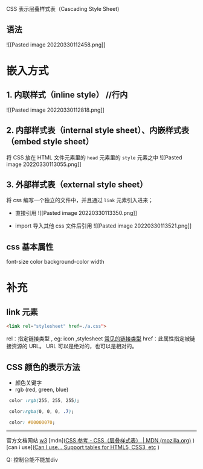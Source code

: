 CSS 表示层叠样式表（Cascading Style Sheet)
## 语法
![[Pasted image 20220330112458.png]]

# 嵌入方式
## 1. 内联样式（inline style） //行内
![[Pasted image 20220330112818.png]]

## 2. 内部样式表（internal style sheet）、内嵌样式表（embed style sheet）
将 CSS 放在 HTML 文件元素里的 `head` 元素里的 `style` 元素之中
![[Pasted image 20220330113055.png]]

## 3. 外部样式表（external style sheet）
将 css 编写一个独立的文件中，并且通过 ` link ` 元素引入进来；
- 直接引用
![[Pasted image 20220330113350.png]]

- import 导入其他 css 文件后引用
![[Pasted image 20220330113521.png]]

## css 基本属性
font-size
color
background-color
width



# 补充
## link 元素
``` html
<link rel="stylesheet" href=./a.css">
```
rel：指定链接类型 , eg: icon  ,stylesheet
[常见的链接类型](https://developer.mozilla.org/zh-CN/docs/Web/HTML/Link_types)
href：此属性指定被链接资源的 URL。 URL 可以是绝对的，也可以是相对的。

## CSS 颜色的表示方法
- 颜色关键字
- rgb   (red, green, blue)
```css
 color :rgb(255, 255, 255);

 color:rgba(0, 0, 0, .7);

 color: #00000070;

```




---

官方文档网站
 [w3](  https://www.w3.org/TR/?tag=css )
 [mdn]([CSS 参考 - CSS（层叠样式表） | MDN (mozilla.org)](https://developer.mozilla.org/zh-CN/docs/Web/CSS/Reference#%E5%85%B3%E9%94%AE%E5%AD%97%E7%B4%A2%E5%BC%95) )
 [can i use]([Can I use... Support tables for HTML5, CSS3, etc](https://caniuse.com/) )

Q: 控制台能不能加div